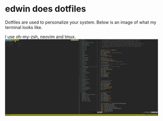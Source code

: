 # edwin does dotfiles

Dotfiles are used to personalize your system.
Below is an image of what my terminal looks like.

I use oh-my-zsh, neovim and tmux.
![](screen.png)


